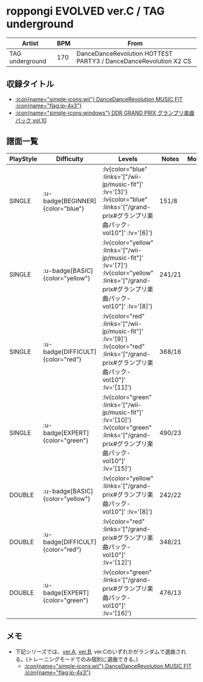 # roppongi EVOLVED ver.C / TAG underground

|Artist|BPM|From|
|------|---|----|
|TAG underground|170|DanceDanceRevolution HOTTEST PARTY3 / DanceDanceRevolution X2 CS|

## 収録タイトル

- [ :icon{name="simple-icons:wii"} DanceDanceRevolution MUSIC FIT :icon{name="flag:jp-4x3"} ](/wii-jp/music-fit)
- [ :icon{name="simple-icons:windows"} DDR GRAND PRIX グランプリ楽曲パック vol.10](/grand-prix#グランプリ楽曲パック-vol10)

## 譜面一覧

|PlayStyle|Difficulty|Levels|Notes|Movie|
|---------|----------|------|-----|-----|
|SINGLE| :u-badge[BEGINNER]{color="blue"} | :lv{color="blue" :links='["/wii-jp/music-fit"]' :lv='[3]'}  :lv{color="blue" :links='["/grand-prix#グランプリ楽曲パック-vol10"]' :lv='[6]'} |151/8||
|SINGLE| :u-badge[BASIC]{color="yellow"} | :lv{color="yellow" :links='["/wii-jp/music-fit"]' :lv='[7]'}  :lv{color="yellow" :links='["/grand-prix#グランプリ楽曲パック-vol10"]' :lv='[8]'} |241/21||
|SINGLE| :u-badge[DIFFICULT]{color="red"} | :lv{color="red" :links='["/wii-jp/music-fit"]' :lv='[9]'}  :lv{color="red" :links='["/grand-prix#グランプリ楽曲パック-vol10"]' :lv='[11]'} |368/16||
|SINGLE| :u-badge[EXPERT]{color="green"} | :lv{color="green" :links='["/wii-jp/music-fit"]' :lv='[10]'}  :lv{color="green" :links='["/grand-prix#グランプリ楽曲パック-vol10"]' :lv='[15]'} |490/23||
|DOUBLE| :u-badge[BASIC]{color="yellow"} | :lv{color="yellow" :links='["/grand-prix#グランプリ楽曲パック-vol10"]' :lv='[8]'} |242/22||
|DOUBLE| :u-badge[DIFFICULT]{color="red"} | :lv{color="red" :links='["/grand-prix#グランプリ楽曲パック-vol10"]' :lv='[12]'} |348/21||
|DOUBLE| :u-badge[EXPERT]{color="green"} | :lv{color="green" :links='["/grand-prix#グランプリ楽曲パック-vol10"]' :lv='[16]'} |476/13||

## メモ

- 下記シリーズでは、[ver.A](/wii-jp/music-fit/roppongi-evolved-ver-a), [ver.B](/wii-jp/music-fit/roppongi-evolved-ver-b), ver.Cのいずれかがランダムで選曲される。(トレーニングモードでのみ個別に選曲できる。)
  - [ :icon{name="simple-icons:wii"} DanceDanceRevolution MUSIC FIT :icon{name="flag:jp-4x3"} ](/wii-jp/music-fit)
